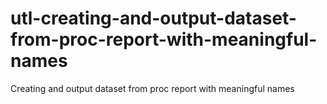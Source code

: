 # utl-creating-and-output-dataset-from-proc-report-with-meaningful-names
Creating and output dataset from proc report with meaningful names
